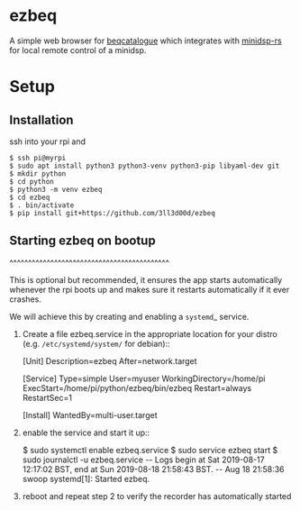 # ezbeq

A simple web browser for [beqcatalogue](https://beqcatalogue.readthedocs.io/en/latest/) which integrates with [minidsp-rs](https://github.com/mrene/minidsp-rs)
for local remote control of a minidsp.

# Setup

## Installation

ssh into your rpi and

    $ ssh pi@myrpi
    $ sudo apt install python3 python3-venv python3-pip libyaml-dev git
    $ mkdir python
    $ cd python
    $ python3 -m venv ezbeq
    $ cd ezbeq
    $ . bin/activate
    $ pip install git+https://github.com/3ll3d00d/ezbeq

 ## Starting ezbeq on bootup
^^^^^^^^^^^^^^^^^^^^^^^^^^^^^^^^^^^^^^^^^^^

This is optional but recommended, it ensures the app starts automatically whenever the rpi boots up and makes
sure it restarts automatically if it ever crashes.

We will achieve this by creating and enabling a `systemd`_ service.

1) Create a file ezbeq.service in the appropriate location for your distro (e.g. ``/etc/systemd/system/`` for debian)::

   [Unit]
   Description=ezbeq
   After=network.target

   [Service]
   Type=simple
   User=myuser
   WorkingDirectory=/home/pi
   ExecStart=/home/pi/python/ezbeq/bin/ezbeq
   Restart=always
   RestartSec=1

   [Install]
   WantedBy=multi-user.target

2) enable the service and start it up::

   $ sudo systemctl enable ezbeq.service
   $ sudo service ezbeq start
   $ sudo journalctl -u ezbeq.service
   -- Logs begin at Sat 2019-08-17 12:17:02 BST, end at Sun 2019-08-18 21:58:43 BST. --
   Aug 18 21:58:36 swoop systemd[1]: Started ezbeq.

3) reboot and repeat step 2 to verify the recorder has automatically started
